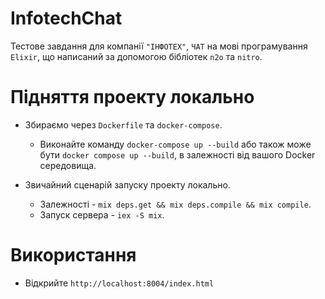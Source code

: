 # InfotechChat

Тестове завдання для компанії `"ІНФОТЕХ"`, `ЧАТ` на мові програмування `Elixir`, що написаний за допомогою бібліотек `n2o` та `nitro`.

# Підняття проекту локально

- Збираємо через `Dockerfile` та `docker-compose`.
    - Виконайте команду `docker-compose up --build` або також може бути `docker compose up --build`, в залежності від вашого Docker середовища.

- Звичайний сценарій запуску проекту локально.
    - Залежності - `mix deps.get && mix deps.compile && mix compile`.
    - Запуск сервера - `iex -S mix`.

# Використання

- Відкрийте `http://localhost:8004/index.html`

